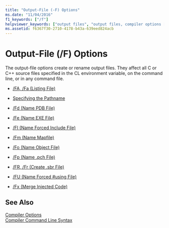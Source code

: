 ```yaml
---
title: "Output-File (-F) Options"
ms.date: "11/04/2016"
f1_keywords: ["/f"]
helpviewer_keywords: ["output files", "output files, compiler options [C++]", "cl.exe compiler, output files"]
ms.assetid: f6367f30-2710-4178-b43a-639eed824acb
---
```

# Output-File (/F) Options

The output-file options create or rename output files. They affect all C or C++ source files specified in the CL environment variable, on the command line, or in any command file.

- [/FA, /Fa (Listing File)](fa-fa-listing-file.md)

- [Specifying the Pathname](specifying-the-pathname.md)

- [/Fd (Name PDB File)](fd-program-database-file-name.md)

- [/Fe (Name EXE File)](fe-name-exe-file.md)

- [/FI (Name Forced Include File)](fi-name-forced-include-file.md)

- [/Fm (Name Mapfile)](fm-name-mapfile.md)

- [/Fo (Name Object File)](fo-object-file-name.md)

- [/Fp (Name .pch File)](fp-name-dot-pch-file.md)

- [/FR, /Fr (Create .sbr File)](fr-fr-create-dot-sbr-file.md)

- [/FU (Name Forced #using File)](fu-name-forced-hash-using-file.md)

- [/Fx (Merge Injected Code)](fx-merge-injected-code.md)

## See Also

[Compiler Options](compiler-options.md)<br/>
[Compiler Command Line Syntax](../compiler-command-line-syntax.md)